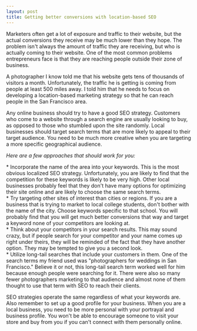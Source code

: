 ```yaml
---
layout: post
title: Getting better conversions with location-based SEO
---
```

<p>Marketers often get a lot of exposure and traffic to their website, but the actual conversions they receive may be much lower than they hope. The problem isn't always the amount of traffic they are receiving, but who is actually coming to their website. One of the most common problems entrepreneurs face is that they are reaching people outside their zone of business.  </p>
<p>A photographer I know told me that his website gets tens of thousands of visitors a month. Unfortunately, the traffic he is getting is coming from people at least 500 miles away. I told him that he needs to focus on developing a location-based marketing strategy so that he can reach people in the San Francisco area.</p>

<p>Any online business should try to have a good SEO strategy. Customers who come to a website through a search engine are usually looking to buy, as opposed to those who stumbled upon the site randomly. Local businesses should target search terms that are more likely to appeal to their target audience. You need to be much more creative when you are targeting a more specific geographical audience.</p>
<p><em>Here are a few approaches that should work for you:</em></p>
<p>* Incorporate the name of the area into your keywords. This is the most obvious localized SEO strategy. Unfortunately, you are likely to find that the competition for these keywords is likely to be very high. Other local businesses probably feel that they don't have many options for optimizing their site online and are likely to choose the same search terms.<br />
* Try targeting other sites of interest than cities or regions. If you are a business that is trying to market to local college students, don't bother with the name of the city. Choose keywords specific to that school. You will probably find that you will get much better conversions that way and target a keyword none of your competitors are looking at.<br />
* Think about your competitors in your search results. This may sound crazy, but if people search for your competitor and your name comes up right under theirs, they will be reminded of the fact that they have another option. They may be tempted to give you a second look.<br />
* Utilize long-tail searches that include your customers in them. One of the search terms my friend used was "photographers for weddings in San Francisco." Believe it or not, this long-tail search term worked well for him because enough people were searching for it. There were also so many fewer photographers marketing to that audience and almost none of them thought to use that term with SEO to reach their clients.</p>
<p>SEO strategies operate the same regardless of what your keywords are. Also remember to set up a good profile for your business. When you are a local business, you need to be more personal with your portrayal and business profile. You won't be able to encourage someone to visit your store and buy from you if you can't connect with them personally online.</p>
